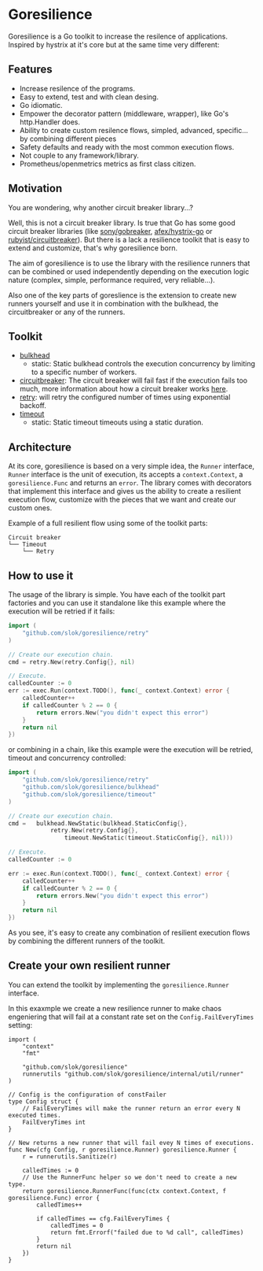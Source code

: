 # Goresilience

Goresilience is a Go toolkit to increase the resilence of applications. Inspired by hystrix at it's core but at the same time very different:

## Features

- Increase resilence of the programs.
- Easy to extend, test and with clean desing.
- Go idiomatic.
- Empower the decorator pattern (middleware, wrapper), like Go's http.Handler does.
- Ability to create custom resilence flows, simpled, advanced, specific... by combining different pieces
- Safety defaults and ready with the most common execution flows.
- Not couple to any framework/library.
- Prometheus/openmetrics metrics as first class citizen.

## Motivation

You are wondering, why another circuit breaker library...?

Well, this is not a circuit breaker library. Is true that Go has some good circuit breaker libraries (like [sony/gobreaker], [afex/hystrix-go] or [rubyist/circuitbreaker]). But there is a lack a resilience toolkit that is easy to extend and customize, that's why goresilience born.

The aim of goresilience is to use the library with the resilience runners that can be combined or used independently depending on the execution logic nature (complex, simple, performance required, very reliable...).

Also one of the key parts of goreslience is the extension to create new runners yourself and use it in combination with the bulkhead, the circuitbreaker or any of the runners.

## Toolkit

- [bulkhead]
  - static: Static bulkhead controls the execution concurrency by limiting to a specific number of workers.
- [circuitbreaker]: The circuit breaker will fail fast if the execution fails too much, more information about how a circuit breaker works [here][circuit-breaker-url].
- [retry]: will retry the configured number of times using exponential backoff.
- [timeout]
  - static: Static timeout timeouts using a static duration.

## Architecture

At its core, goresilience is based on a very simple idea, the `Runner` interface, `Runner` interface is the unit of execution, its accepts a `context.Context`, a `goresilience.Func` and returns an `error`. The library comes with decorators that implement this interface and gives us the ability to create a resilient execution flow, customize with the pieces that we want and create our custom ones.

Example of a full resilient flow using some of the toolkit parts:

```text
Circuit breaker
└── Timeout
    └── Retry
```

## How to use it

The usage of the library is simple. You have each of the toolkit part factories and you can use it standalone like this example where the execution will be retried if it fails:

```go
import (
    "github.com/slok/goresilience/retry"
)

// Create our execution chain.
cmd = retry.New(retry.Config{}, nil)

// Execute.
calledCounter := 0
err := exec.Run(context.TODO(), func(_ context.Context) error {
    calledCounter++
    if calledCounter % 2 == 0 {
        return errors.New("you didn't expect this error")
    }
    return nil
})
```

or combining in a chain, like this example were the execution will be retried, timeout and concurrency controlled:

```go
import (
    "github.com/slok/goresilience/retry"
    "github.com/slok/goresilience/bulkhead"
    "github.com/slok/goresilience/timeout"
)

// Create our execution chain.
cmd =   bulkhead.NewStatic(bulkhead.StaticConfig{},
            retry.New(retry.Config{},
                timeout.NewStatic(timeout.StaticConfig{}, nil)))

// Execute.
calledCounter := 0

err := exec.Run(context.TODO(), func(_ context.Context) error {
    calledCounter++
    if calledCounter % 2 == 0 {
        return errors.New("you didn't expect this error")
    }
    return nil
})
```

As you see, it's easy to create any combination of resilient execution flows by combining the different runners of the toolkit.

## Create your own resilient runner

You can extend the toolkit by implementing the `goresilience.Runner` interface.

In this exaxmple we create a new resilience runner to make chaos engeniering that will fail at a constant rate set on the `Config.FailEveryTimes` setting:

```golang
import (
    "context"
    "fmt"

    "github.com/slok/goresilience"
    runnerutils "github.com/slok/goresilience/internal/util/runner"
)

// Config is the configuration of constFailer
type Config struct {
    // FailEveryTimes will make the runner return an error every N executed times.
    FailEveryTimes int
}

// New returns a new runner that will fail evey N times of executions.
func New(cfg Config, r goresilience.Runner) goresilience.Runner {
    r = runnerutils.Sanitize(r)

    calledTimes := 0
    // Use the RunnerFunc helper so we don't need to create a new type.
    return goresilience.RunnerFunc(func(ctx context.Context, f goresilience.Func) error {
        calledTimes++

        if calledTimes == cfg.FailEveryTimes {
            calledTimes = 0
            return fmt.Errorf("failed due to %d call", calledTimes)
        }
        return nil
    })
}
```

[sony/gobreaker]: https://github.com/sony/gobreaker
[afex/hystrix-go]: https://github.com/afex/hystrix-go
[rubyist/circuitbreaker]: https://github.com/rubyist/circuitbreaker
[bulkhead]: bulkhead/
[circuitbreaker]: circuitbreaker/
[retry]: retry/
[timeout]: timeout/
[circuit-breaker-url]: https://martinfowler.com/bliki/CircuitBreaker.html
